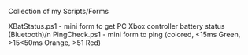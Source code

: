 Collection of my Scripts/Forms

XBatStatus.ps1 - mini form to get PC Xbox controller battery status (Bluetooth)/n
PingCheck.ps1 - mini form to ping (colored, <15ms Green, >15<50ms Orange, >51 Red)

